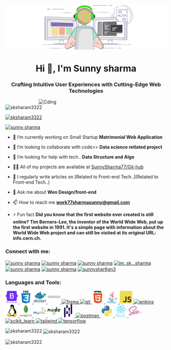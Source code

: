 ![masterhead](https://raw.githubusercontent.com/leorrose/leorrose/master/readme_header.gif)
<h1 align="center">Hi 👋, I'm Sunny sharma</h1>
<h3 align="center">Crafting Intuitive User Experiences with Cutting-Edge Web Technologies</h3>
<img align="right" alt="Cding" width="400"src="https://cdn.dribbble.com/users/1162077/screenshots/3848914/programmer.gif" alt="Programmer GIF">

<p align="left"> <img src="https://komarev.com/ghpvc/?username=sksharam3322&label=Profile%20views&color=0e75b6&style=flat" alt="sksharam3322" /> </p>

<p align="left"> <a href="https://github.com/ryo-ma/github-profile-trophy"><img src="https://github-profile-trophy.vercel.app/?username=sksharam3322" alt="sksharam3322" /></a> </p>

<p align="left"> <a href="https://twitter.com/sunny sharma" target="blank"><img src="https://img.shields.io/twitter/follow/sunny sharma?logo=twitter&style=for-the-badge" alt="sunny sharma" /></a> </p>

- 🔭 I’m currently working on Small Startup **Matrimonial Web Application**

- 👯 I’m looking to collaborate with code>> **Data science retlated project**

- 🤝 I’m looking for help with tech.. **Data Structure and Algo**

- 👨‍💻 All of my projects are available at [SunnySharma77/Git-hub](SunnySharma77/Git-hub)

- 📝 I regularly write articles on [Related to Front-end Tech..](Related to Front-end Tech..)

- 💬 Ask me about **Wen Design/front-end**

- 📫 How to reach me **work77sharmasunny@gmail.com**

- ⚡ Fun fact **Did you know that the first website ever created is still online? Tim Berners-Lee, the inventor of the World Wide Web, put up the first website in 1991. It's a simple page with information about the World Wide Web project and can still be visited at its original URL: info.cern.ch.**

<h3 align="left">Connect with me:</h3>
<p align="left">
<a href="https://twitter.com/sunny sharma" target="blank"><img align="center" src="https://raw.githubusercontent.com/rahuldkjain/github-profile-readme-generator/master/src/images/icons/Social/twitter.svg" alt="sunny sharma" height="30" width="40" /></a>
<a href="https://linkedin.com/in/sunny sharma" target="blank"><img align="center" src="https://raw.githubusercontent.com/rahuldkjain/github-profile-readme-generator/master/src/images/icons/Social/linked-in-alt.svg" alt="sunny sharma" height="30" width="40" /></a>
<a href="https://fb.com/sunny sharma" target="blank"><img align="center" src="https://raw.githubusercontent.com/rahuldkjain/github-profile-readme-generator/master/src/images/icons/Social/facebook.svg" alt="sunny sharma" height="30" width="40" /></a>
<a href="https://instagram.com/im..sk...sharma" target="blank"><img align="center" src="https://raw.githubusercontent.com/rahuldkjain/github-profile-readme-generator/master/src/images/icons/Social/instagram.svg" alt="im..sk...sharma" height="30" width="40" /></a>
<a href="https://www.hackerrank.com/sunny sharma" target="blank"><img align="center" src="https://raw.githubusercontent.com/rahuldkjain/github-profile-readme-generator/master/src/images/icons/Social/hackerrank.svg" alt="sunny sharma" height="30" width="40" /></a>
<a href="https://www.leetcode.com/sunny sharma" target="blank"><img align="center" src="https://raw.githubusercontent.com/rahuldkjain/github-profile-readme-generator/master/src/images/icons/Social/leet-code.svg" alt="sunny sharma" height="30" width="40" /></a>
<a href="https://auth.geeksforgeeks.org/user/sunnyshar6gn3" target="blank"><img align="center" src="https://raw.githubusercontent.com/rahuldkjain/github-profile-readme-generator/master/src/images/icons/Social/geeks-for-geeks.svg" alt="sunnyshar6gn3" height="30" width="40" /></a>
</p>

<h3 align="left">Languages and Tools:</h3>
<p align="left"> <a href="https://getbootstrap.com" target="_blank" rel="noreferrer"> <img src="https://raw.githubusercontent.com/devicons/devicon/master/icons/bootstrap/bootstrap-plain-wordmark.svg" alt="bootstrap" width="40" height="40"/> </a> <a href="https://www.w3schools.com/css/" target="_blank" rel="noreferrer"> <img src="https://raw.githubusercontent.com/devicons/devicon/master/icons/css3/css3-original-wordmark.svg" alt="css3" width="40" height="40"/> </a> <a href="https://www.docker.com/" target="_blank" rel="noreferrer"> <img src="https://raw.githubusercontent.com/devicons/devicon/master/icons/docker/docker-original-wordmark.svg" alt="docker" width="40" height="40"/> </a> <a href="https://expressjs.com" target="_blank" rel="noreferrer"> <img src="https://raw.githubusercontent.com/devicons/devicon/master/icons/express/express-original-wordmark.svg" alt="express" width="40" height="40"/> </a> <a href="https://www.figma.com/" target="_blank" rel="noreferrer"> <img src="https://www.vectorlogo.zone/logos/figma/figma-icon.svg" alt="figma" width="40" height="40"/> </a> <a href="https://git-scm.com/" target="_blank" rel="noreferrer"> <img src="https://www.vectorlogo.zone/logos/git-scm/git-scm-icon.svg" alt="git" width="40" height="40"/> </a> <a href="https://www.w3.org/html/" target="_blank" rel="noreferrer"> <img src="https://raw.githubusercontent.com/devicons/devicon/master/icons/html5/html5-original-wordmark.svg" alt="html5" width="40" height="40"/> </a> <a href="https://www.java.com" target="_blank" rel="noreferrer"> <img src="https://raw.githubusercontent.com/devicons/devicon/master/icons/java/java-original.svg" alt="java" width="40" height="40"/> </a> <a href="https://developer.mozilla.org/en-US/docs/Web/JavaScript" target="_blank" rel="noreferrer"> <img src="https://raw.githubusercontent.com/devicons/devicon/master/icons/javascript/javascript-original.svg" alt="javascript" width="40" height="40"/> </a> <a href="https://www.jenkins.io" target="_blank" rel="noreferrer"> <img src="https://www.vectorlogo.zone/logos/jenkins/jenkins-icon.svg" alt="jenkins" width="40" height="40"/> </a> <a href="https://www.linux.org/" target="_blank" rel="noreferrer"> <img src="https://raw.githubusercontent.com/devicons/devicon/master/icons/linux/linux-original.svg" alt="linux" width="40" height="40"/> </a> <a href="https://www.mongodb.com/" target="_blank" rel="noreferrer"> <img src="https://raw.githubusercontent.com/devicons/devicon/master/icons/mongodb/mongodb-original-wordmark.svg" alt="mongodb" width="40" height="40"/> </a> <a href="https://www.mysql.com/" target="_blank" rel="noreferrer"> <img src="https://raw.githubusercontent.com/devicons/devicon/master/icons/mysql/mysql-original-wordmark.svg" alt="mysql" width="40" height="40"/> </a> <a href="https://nodejs.org" target="_blank" rel="noreferrer"> <img src="https://raw.githubusercontent.com/devicons/devicon/master/icons/nodejs/nodejs-original-wordmark.svg" alt="nodejs" width="40" height="40"/> </a> <a href="https://pandas.pydata.org/" target="_blank" rel="noreferrer"> <img src="https://raw.githubusercontent.com/devicons/devicon/2ae2a900d2f041da66e950e4d48052658d850630/icons/pandas/pandas-original.svg" alt="pandas" width="40" height="40"/> </a> <a href="https://postman.com" target="_blank" rel="noreferrer"> <img src="https://www.vectorlogo.zone/logos/getpostman/getpostman-icon.svg" alt="postman" width="40" height="40"/> </a> <a href="https://www.python.org" target="_blank" rel="noreferrer"> <img src="https://raw.githubusercontent.com/devicons/devicon/master/icons/python/python-original.svg" alt="python" width="40" height="40"/> </a> <a href="https://reactjs.org/" target="_blank" rel="noreferrer"> <img src="https://raw.githubusercontent.com/devicons/devicon/master/icons/react/react-original-wordmark.svg" alt="react" width="40" height="40"/> </a> <a href="https://sass-lang.com" target="_blank" rel="noreferrer"> <img src="https://raw.githubusercontent.com/devicons/devicon/master/icons/sass/sass-original.svg" alt="sass" width="40" height="40"/> </a> <a href="https://scikit-learn.org/" target="_blank" rel="noreferrer"> <img src="https://upload.wikimedia.org/wikipedia/commons/0/05/Scikit_learn_logo_small.svg" alt="scikit_learn" width="40" height="40"/> </a> <a href="https://tailwindcss.com/" target="_blank" rel="noreferrer"> <img src="https://www.vectorlogo.zone/logos/tailwindcss/tailwindcss-icon.svg" alt="tailwind" width="40" height="40"/> </a> <a href="https://www.tensorflow.org" target="_blank" rel="noreferrer"> <img src="https://www.vectorlogo.zone/logos/tensorflow/tensorflow-icon.svg" alt="tensorflow" width="40" height="40"/> </a> </p>

<p><img align="left" src="https://github-readme-stats.vercel.app/api/top-langs?username=sksharam3322&show_icons=true&locale=en&layout=compact" alt="sksharam3322" /></p>

<p>&nbsp;<img align="center" src="https://github-readme-stats.vercel.app/api?username=sksharam3322&show_icons=true&locale=en" alt="sksharam3322" /></p>

<p><img align="center" src="https://github-readme-streak-stats.herokuapp.com/?user=sksharam3322&" alt="sksharam3322" /></p>
